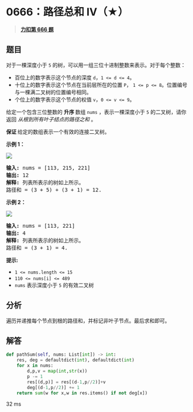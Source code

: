 # 0666：路径总和 IV（★）


> <u>**[力扣第 666 题](https://leetcode.cn/problems/path-sum-iv/)**</u>

## 题目

<p>对于一棵深度小于 <code>5</code> 的树，可以用一组三位十进制整数来表示。对于每个整数：</p>

<ul>
<li>百位上的数字表示这个节点的深度 <code>d</code>，<code>1 &lt;= d &lt;= 4</code>。</li>
<li>十位上的数字表示这个节点在当前层所在的位置 <code>P</code>， <code>1 &lt;= p &lt;= 8</code>。位置编号与一棵满二叉树的位置编号相同。</li>
<li>个位上的数字表示这个节点的权值 <code>v</code>，<code>0 &lt;= v &lt;= 9</code>。</li>
</ul>

<p>给定一个包含三位整数的 <strong>升序 </strong>数组 <code>nums</code> ，表示一棵深度小于 <code>5</code> 的二叉树，请你返回 <em>从根到所有叶子结点的路径之和 </em>。</p>

<p><strong>保证 </strong>给定的数组表示一个有效的连接二叉树。</p>



<p><strong>示例 1：</strong></p>

<p><img src="https://assets.leetcode.com/uploads/2021/04/30/pathsum4-1-tree.jpg" /></p>

<pre>
<strong>输入:</strong> nums = [113, 215, 221]
<strong>输出:</strong> 12
<strong>解释:</strong> 列表所表示的树如上所示。
路径和 = (3 + 5) + (3 + 1) = 12.
</pre>

<p><strong>示例 2：</strong></p>

<p><img src="https://assets.leetcode.com/uploads/2021/04/30/pathsum4-2-tree.jpg" /></p>

<pre>
<strong>输入:</strong> nums = [113, 221]
<strong>输出:</strong> 4
<strong>解释:</strong> 列表所表示的树如上所示。
路径和 = (3 + 1) = 4.
</pre>



<p><strong>提示:</strong></p>

<ul>
<li><code>1 &lt;= nums.length &lt;= 15</code></li>
<li><code>110 &lt;= nums[i] &lt;= 489</code></li>
<li><code>nums</code> 表示深度小于 <code>5</code> 的有效二叉树</li>
</ul>


## 分析

遍历并递推每个节点到根的路径和，并标记非叶子节点。最后求和即可。

## 解答

```python
def pathSum(self, nums: List[int]) -> int:
	res, deg = defaultdict(int), defaultdict(int)
	for x in nums:
		d,p,v = map(int,str(x))
		p -= 1
		res[(d,p)] = res[(d-1,p//2)]+v
		deg[(d-1,p//2)] += 1
	return sum(w for x,w in res.items() if not deg[x])
```
32 ms
